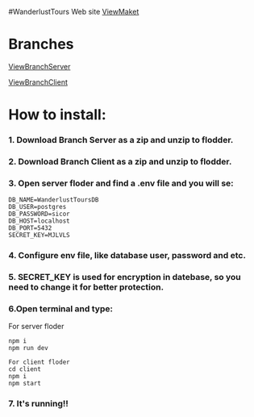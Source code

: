 #WanderlustTours Web site
[ViewMaket](https://www.figma.com/file/lS1aV3QqjHTJr6sQtvAgKK/Golobe---Travel-agency-website-(Community)?type=design&node-id=9%3A569&mode=design&t=ycsK3huT5qsTsX2M-1)
# Branches
[ViewBranchServer](https://github.com/4Sicor42/WanderlustToursWeb/tree/server)

[ViewBranchClient](https://github.com/4Sicor42/WanderlustToursWeb/tree/client)

# How to install:
### 1. Download Branch Server as a zip and unzip to flodder.
### 2. Download Branch Client as a zip and unzip to flodder.
### 3. Open server floder and find a .env file and you will se:
``` PORT = 5000
DB_NAME=WanderlustToursDB
DB_USER=postgres
DB_PASSWORD=sicor
DB_HOST=localhost
DB_PORT=5432
SECRET_KEY=MJLVLS
```
### 4. Configure env file, like database user, password and etc.
### 5. SECRET_KEY is used for encryption in datebase, so you need to change it for better protection.
### 6.Open terminal and type:
For server floder
```cd server
npm i
npm run dev
```
```
For client floder
cd client
npm i
npm start
```
### 7. It's running!!